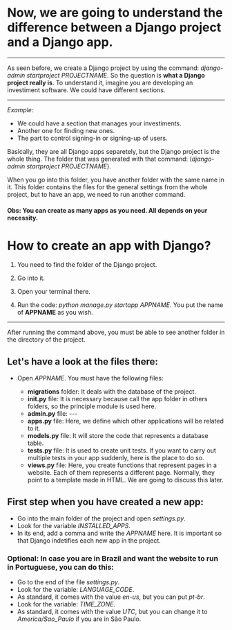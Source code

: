 # Now, we are going to understand the difference between a Django project and a Django app.

***

As seen before, we create a Django project by using the command: _django-admin startproject PROJECTNAME_. So the question is **what a Django project really is**. To understand it, imagine you are developing an investiment software. We could have different sections.

***

_Example:_

* We could have a section that manages your investiments.
* Another one for finding new ones.
* The part to control signing-in or signing-up of users.

Basically, they are all Django apps separetely, but the Django project is the whole thing. The folder that was generated with that command: (_django-admin startproject PROJECTNAME_). 

When you go into this folder, you have another folder with the same name in it. This folder contains the files for the general settings from the whole project, but to have an app, we need to run another command.
#### Obs: You can create as many apps as you need. All depends on your necessity.

# How to create an app with Django?

1. You need to find the folder of the Django project.

1. Go into it.

1. Open your terminal there.

1. Run the code: _python manage.py startapp APPNAME_. You put the name of **APPNAME** as you wish.

***

After running the command above, you must be able to see another folder in the directory of the project.

## Let's have a look at the files there:

* Open *APPNAME*. You must have the following files:
   
  * **migrations** folder: It deals with the database of the project.
   * **__init__.py** file: It is necessary because call the app folder in others folders, so the principle module is used here.
   * **admin.py** file: ---
   * **apps.py** file: Here, we define which other applications will be related to it.
   * **models.py** file: It will store the code that represents a database table.
   * **tests.py** file: It is used to create unit tests. If you want to carry out multiple tests in your app suddenly, here is the place to do so.
   * **views.py** file: Here, you create functions that represent pages in a website. Each of them represents a different page. Normally, they point to a template made in HTML. We are going to discuss this later.

## First step when you have created a new app:

* Go into the main folder of the project and open _settings.py_.
* Look for the variable *INSTALLED_APPS*.
* In its end, add a comma and write the *APPNAME* here. It is important so that Django indetifies each new app in the project.

### Optional: In case you are in Brazil and want the website to run in Portuguese, you can do this:

* Go to the end of the file _settings.py_.
* Look for the variable: *LANGUAGE_CODE*.
* As standard, it comes with the value _en-us_, but you can put _pt-br_.
* Look for the variable: *TIME_ZONE*.
* As standard, it comes with the value _UTC_, but you can change it to *America/Sao_Paulo* if you are in São Paulo.
